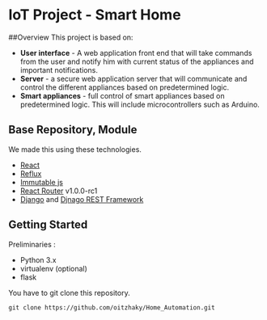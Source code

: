 # IoT Project - Smart Home

##Overview
This project is based on:
* **User interface** - A web application front end that will take commands from the user and notify him with current status of the appliances and important notifications.
* **Server** - a secure web application server that will communicate and control the different appliances based on predetermined logic.
* **Smart appliances** - full control of smart appliances based on predetermined logic. This will include microcontrollers such as Arduino.

## Base Repository, Module
We made this using these technologies.

* [React](http://facebook.github.io/react/)
* [Reflux](https://github.com/spoike/refluxjs)
* [Immutable js](http://facebook.github.io/immutable-js/)
* [React Router](https://github.com/rackt/react-router) v1.0.0-rc1
* [Django](https://www.djangoproject.com/) and [Djnago REST Framework](http://www.django-rest-framework.org/)

## Getting Started
Preliminaries :
* Python 3.x
* virtualenv (optional)
* flask

You have to git clone this repository.
```
git clone https://github.com/oitzhaky/Home_Automation.git
```
